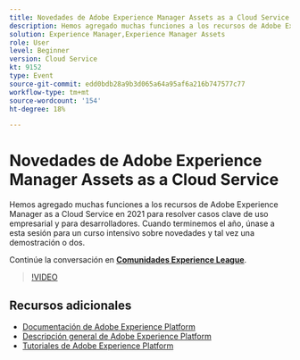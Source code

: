 ```yaml
---
title: Novedades de Adobe Experience Manager Assets as a Cloud Service
description: Hemos agregado muchas funciones a los recursos de Adobe Experience Manager as a Cloud Service en 2021 para resolver casos clave de uso empresarial y para desarrolladores. Cuando terminemos el año, únase a esta sesión para un curso intensivo sobre novedades y tal vez una demostración o dos.
solution: Experience Manager,Experience Manager Assets
role: User
level: Beginner
version: Cloud Service
kt: 9152
type: Event
source-git-commit: edd0bdb28a9b3d065a64a95af6a216b747577c77
workflow-type: tm+mt
source-wordcount: '154'
ht-degree: 18%

---
```


# Novedades de Adobe Experience Manager Assets as a Cloud Service

Hemos agregado muchas funciones a los recursos de Adobe Experience Manager as a Cloud Service en 2021 para resolver casos clave de uso empresarial y para desarrolladores. Cuando terminemos el año, únase a esta sesión para un curso intensivo sobre novedades y tal vez una demostración o dos.

Continúe la conversación en **[Comunidades Experience League](https://adobe.ly/2XSAcg)**.

>[!VIDEO](https://video.tv.adobe.com/v/337574/?quality=12&learn=on&hidetitle=true)

## Recursos adicionales

- [Documentación de Adobe Experience Platform](https://experienceleague.adobe.com/docs/experience-platform.html)
- [Descripción general de Adobe Experience Platform](https://experienceleague.adobe.com/docs/experience-platform/landing/home.html?lang=es)
- [Tutoriales de Adobe Experience Platform](https://experienceleague.adobe.com/docs/platform-learn/tutorials/overview.html?lang=es)

